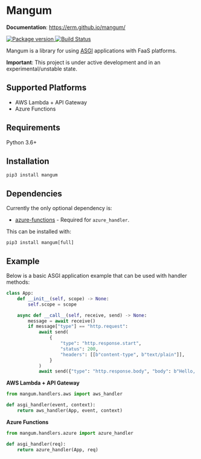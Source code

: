 # Mangum

**Documentation**: https://erm.github.io/mangum/

<a href="https://pypi.org/project/mangum/">
    <img src="https://badge.fury.io/py/mangum.svg" alt="Package version">
</a>
<a href="https://travis-ci.org/erm/mangum">
    <img src="https://travis-ci.org/erm/mangum.svg?branch=master" alt="Build Status">
</a>


Mangum is a library for using [ASGI](https://asgi.readthedocs.io/en/latest/) applications with FaaS platforms.


**Important**: This project is under active development and in an experimental/unstable state.

## Supported Platforms

- AWS Lambda + API Gateway
- Azure Functions

## Requirements

Python 3.6+

## Installation

```pip3 install mangum```

## Dependencies

Currently the only optional dependency is:

- [azure-functions](https://github.com/Azure/azure-functions-python-library) - Required for `azure_handler`.

This can be installed with:

```pip3 install mangum[full]```

## Example

Below is a basic ASGI application example that can be used with handler methods:

```python
class App:
    def __init__(self, scope) -> None:
        self.scope = scope

    async def __call__(self, receive, send) -> None:
        message = await receive()
        if message["type"] == "http.request":
            await send(
                {
                    "type": "http.response.start",
                    "status": 200,
                    "headers": [[b"content-type", b"text/plain"]],
                }
            )
            await send({"type": "http.response.body", "body": b"Hello, world!"})
```

**AWS Lambda + API Gateway**

```python
from mangum.handlers.aws import aws_handler

def asgi_handler(event, context):
    return aws_handler(App, event, context)
```

**Azure Functions**

```python
from mangum.handlers.azure import azure_handler

def asgi_handler(req):
    return azure_handler(App, req)

```
